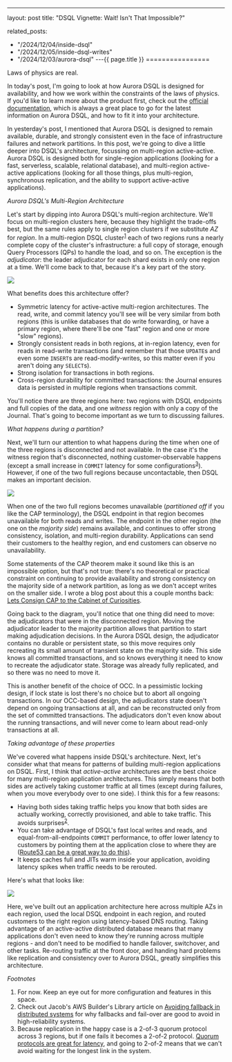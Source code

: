 ---
layout: post
title: "DSQL Vignette: Wait! Isn't That Impossible?"



related_posts:
  - "/2024/12/04/inside-dsql"
  - "/2024/12/05/inside-dsql-writes"
  - "/2024/12/03/aurora-dsql"
---{{ page.title }}
================


<script>
  MathJax = {
    tex: {inlineMath: [['$', '$'], ['\\(', '\\)']]}
  };
</script>
<script id="MathJax-script" async src="https://cdn.jsdelivr.net/npm/mathjax@3/es5/tex-mml-chtml.js"></script>

<p class="meta">Laws of physics are real.</p>

In today's post, I'm going to look at how Aurora DSQL is designed for availability, and how we work within the constraints of the laws of physics. If you'd like to learn more about the product first, check out the [official documentation](https://docs.aws.amazon.com/aurora-dsql/latest/userguide/getting-started.html), which is always a great place to go for the latest information on Aurora DSQL, and how to fit it into your architecture. 

In yesterday's post, I mentioned that Aurora DSQL is designed to remain available, durable, and strongly consistent even in the face of infrastructure failures and network partitions. In this post, we're going to dive a little deeper into DSQL's architecture, focussing on multi-region active-active. Aurora DSQL is designed both for single-region applications (looking for a fast, serverless, scalable, relational database), and multi-region active-active applications (looking for all those things, plus multi-region, synchronous replication, and the ability to support active-active applications).

*Aurora DSQL's Multi-Region Architecture*

Let's start by dipping into Aurora DSQL's multi-region architecture. We'll focus on multi-region clusters here, because they highlight the trade-offs best, but the same rules apply to single region clusters if we substitute *AZ* for *region*. In a multi-region DSQL cluster<sup>[1](#foot1)</sup> each of two regions runs a nearly complete copy of the cluster's infrastructure: a full copy of storage, enough Query Processors (QPs) to handle the load, and so on. The exception is the *adjudicator*: the leader adjudicator for each shard exists in only one region at a time. We'll come back to that, because it's a key part of the story.

![](/blog/images/1206_mr_arch.jpg) 

What benefits does this architecture offer?

* Symmetric latency for active-active multi-region architectures. The read, write, and commit latency you'll see will be very similar from both regions (this is unlike databases that do write forwarding, or have a primary region, where there'll be one "fast" region and one or more "slow" regions).
* Strongly consistent reads in both regions, at in-region latency, even for reads in read-write transactions (and remember that those `UPDATE`s and even some `INSERT`s are read-modify-writes, so this matter even if you aren't doing any `SELECT`s).
* Strong isolation for transactions in both regions.
* Cross-region durability for committed transactions: the Journal ensures data is persisted in multiple regions when transactions commit.

You'll notice there are three regions here: two regions with DSQL endpoints and full copies of the data, and one *witness* region with only a copy of the Journal. That's going to become important as we turn to discussing failures.

*What happens during a partition?*

Next, we'll turn our attention to what happens during the time when one of the three regions is disconnected and not available. In the case it's the witness region that's disconnected, nothing customer-observable happens (except a small increase in `COMMIT` latency for some configurations<sup>[3](#foot3)</sup>). However, if one of the two full regions because uncontactable, then DSQL makes an important decision.

![](/blog/images/1206_mr_arch_failure.jpg)

When one of the two full regions becomes unavailable (*partitioned off* if you like the CAP terminology), the DSQL endpoint in that region becomes unavailable for both reads and writes. The endpoint in the other region (the one on the *majority side*) remains available, and continues to offer strong consistency, isolation, and multi-region durability. Applications can send their customers to the healthy region, and end customers can observe no unavailability.

Some statements of the CAP theorem make it sound like this is an impossible option, but that's not true: there's no theoretical or practical constraint on continuing to provide availability and strong consistency on the majority side of a network partition, as long as we don't accept writes on the smaller side. I wrote a blog post about this a couple months back: [Lets Consign CAP to the Cabinet of Curiosities](https://brooker.co.za/blog/2024/07/25/cap-again.html).

Going back to the diagram, you'll notice that one thing did need to move: the adjudicators that were in the disconnected region. Moving the adjudicator leader to the majority partition allows that partition to start making adjudication decisions. In the Aurora DSQL design, the adjudicator contains no durable or persistent state, so this move requires only recreating its small amount of transient state on the majority side. This side knows all committed transactions, and so knows everything it need to know to recreate the adjudicator state. Storage was already fully replicated, and so there was no need to move it.

This is another benefit of the choice of OCC. In a pessimistic locking design, if lock state is lost there's no choice but to abort all ongoing transactions. In our OCC-based design, the adjudicators state doesn't depend on ongoing transactions at all, and can be reconstructed only from the set of committed transactions. The adjudicators don't even know about the running transactions, and will never come to learn about read-only transactions at all.

*Taking advantage of these properties*

We've covered what happens inside DSQL's architecture. Next, let's consider what that means for patterns of building multi-region applications on DSQL. First, I think that *active-active* architectures are the best choice for many multi-region application architectures. This simply means that both sides are actively taking customer traffic at all times (except during failures, when you move everybody over to one side). I think this for a few reasons:

* Having both sides taking traffic helps you know that both sides are actually working, correctly provisioned, and able to take traffic. This avoids surprises<sup>[2](#foot2)</sup>.
* You can take advantage of DSQL's fast local writes and reads, and equal-from-all-endpoints `COMMIT` performance, to offer lower latency to customers by pointing them at the application close to where they are ([Route53 can be a great way to do this](https://docs.aws.amazon.com/Route53/latest/DeveloperGuide/routing-policy-latency.html)).
* It keeps caches full and JITs warm inside your application, avoiding latency spikes when traffic needs to be rerouted.

Here's what that looks like:

![](/blog/images/1206_mr_cust.jpg)

Here, we've built out an application architecture here across multiple AZs in each region, used the local DSQL endpoint in each region, and routed customers to the right region using latency-based DNS routing. Taking advantage of an active-active distributed database means that many applications don't even need to know they're running across multiple regions - and don't need to be modified to handle failover, switchover, and other tasks. Re-routing traffic at the front door, and handing hard problems like replication and consistency over to Aurora DSQL, greatly simplifies this architecture.

*Footnotes*

1. <a name="foot1"></a> For now. Keep an eye out for more configuration and features in this space.
2. <a name="foot2"></a> Check out Jacob's AWS Builder's Library article on [Avoiding fallback in distributed systems](https://aws.amazon.com/builders-library/avoiding-fallback-in-distributed-systems/) for why fallbacks and fail-over are good to avoid in high-reliability systems.
3. <a name="foot3"></a> Because replication in the happy case is a 2-of-3 quorum protocol across 3 regions, but if one fails it becomes a 2-of-2 protocol. [Quorum protocols are great for latency](https://brooker.co.za/blog/2021/10/20/simulation.html), and going to 2-of-2 means that we can't avoid waiting for the longest link in the system.